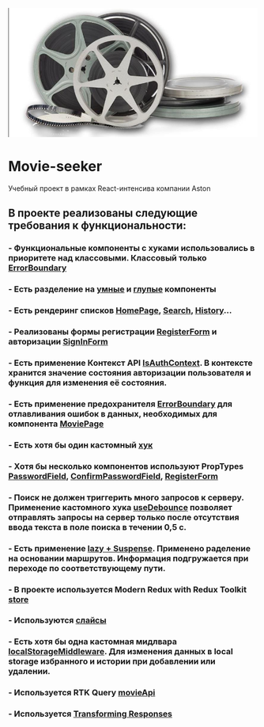 ![Иллюстрация к проекту](https://github.com/AlekseiTeterin/movie-seeker-app/blob/master/src/images/imageForProject.jpg)
# Movie-seeker

Учебный проект в рамках React-интенсива компании Aston

## В проекте реализованы следующие требования к функциональности:

###  - Функциональные компоненты c хуками использовались в приоритете над классовыми. Классовый только [ErrorBoundary](https://github.com/AlekseiTeterin/movie-seeker-app/blob/master/src/components/ErrorBoundary/ErrorBoundary.jsx)

### - Есть разделение на [умные](https://github.com/AlekseiTeterin/movie-seeker-app/blob/master/src/pages/HistoryPage/HistoryPage.jsx) и [глупые](https://github.com/AlekseiTeterin/movie-seeker-app/blob/master/src/pages/LoginPage/LoginPage.jsx) компоненты

### - Есть рендеринг списков [HomePage](https://github.com/AlekseiTeterin/movie-seeker-app/blob/master/src/pages/HomePage/HomePage.jsx),  [Search](https://github.com/AlekseiTeterin/movie-seeker-app/blob/master/src/components/Search/Search.jsx), [History](https://github.com/AlekseiTeterin/movie-seeker-app/blob/master/src/pages/HistoryPage/HistoryPage.jsx)...

### - Реализованы формы регистрации [RegisterForm](https://github.com/AlekseiTeterin/movie-seeker-app/blob/master/src/components/Forms/RegisterForm.jsx) и авторизации [SignInForm](https://github.com/AlekseiTeterin/movie-seeker-app/blob/master/src/components/Forms/SignInForm.jsx)

### - Есть применение Контекст API [IsAuthContext](https://github.com/AlekseiTeterin/movie-seeker-app/blob/master/src/store/IsAuthContext.js). В контексте хранится значение состояния авторизации пользователя и функция для изменения её состояния.

### - Есть применение предохранителя [ErrorBoundary](https://github.com/AlekseiTeterin/movie-seeker-app/blob/master/src/components/ErrorBoundary/ErrorBoundary.jsx) для отлавливания ошибок в данных, необходимых для компонента [MoviePage](https://github.com/AlekseiTeterin/movie-seeker-app/blob/master/src/pages/MoviePage/MoviePage.jsx) 

### - Есть хотя бы один кастомный [хук](https://github.com/AlekseiTeterin/movie-seeker-app/tree/master/src/hooks)

### - Хотя бы несколько компонентов используют PropTypes [PasswordField](https://github.com/AlekseiTeterin/movie-seeker-app/blob/master/src/components/Forms/FormsComponents/PasswordField.jsx), [ConfirmPasswordField](https://github.com/AlekseiTeterin/movie-seeker-app/blob/master/src/components/Forms/FormsComponents/ConfirmPasswordField.jsx), [RegisterForm](https://github.com/AlekseiTeterin/movie-seeker-app/blob/master/src/components/Forms/RegisterForm.jsx)

### - Поиск не должен триггерить много запросов к серверу. Применение кастомного хука [useDebounce](https://github.com/AlekseiTeterin/movie-seeker-app/blob/master/src/hooks/useDebounce.js) позволяет отправлять запросы на сервер только после отсутствия ввода текста в поле поиска в течении 0,5 с.

### - Есть применение [lazy + Suspense](https://github.com/AlekseiTeterin/movie-seeker-app/blob/master/src/App.js). Применено раделение на основании маршрутов. Информация подгружается при переходе по соответствующему пути. 

### - В проекте используется Modern Redux with Redux Toolkit [store](https://github.com/AlekseiTeterin/movie-seeker-app/blob/master/src/store/index.js)

### - Используются [слайсы](https://github.com/AlekseiTeterin/movie-seeker-app/tree/master/src/store/slices)

### - Есть хотя бы одна кастомная мидлвара [localStorageMiddleware](https://github.com/AlekseiTeterin/movie-seeker-app/blob/master/src/store/localStorageMiddleware.js). Для изменения данных в local storage избранного и истории при добавлении или удалении. 

### - Используется RTK Query [movieApi](https://github.com/AlekseiTeterin/movie-seeker-app/blob/master/src/store/api/movieApi.js)

### - Используется [Transforming Responses](https://github.com/AlekseiTeterin/movie-seeker-app/blob/master/src/store/api/movieApi.js)
